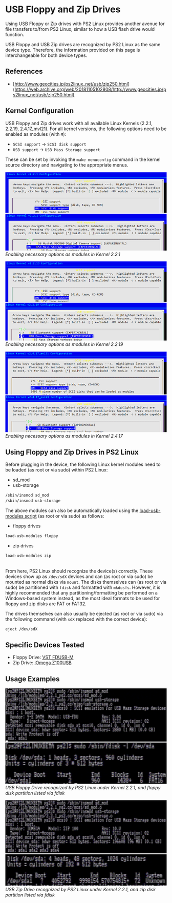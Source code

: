 # USB Floppy and Zip Drives

Using USB Floppy or Zip drives with PS2 Linux provides another avenue for file transfers to/from PS2 Linux, similar to how a USB flash drive would function.

USB Floppy and USB Zip drives are recognized by PS2 Linux as the same device type. Therefore, the information provided on this page is interchangeable for both device types.

## References

* [http://www.geocities.jp/ps2linux_net/usb/zip250.html](https://web.archive.org/web/20181105102808/http://www.geocities.jp/ps2linux_net/usb/zip250.html)

## Kernel Configuration

USB Floppy and Zip drives work with all available Linux Kernels (2.2.1, 2.2.19, 2.4.17_mvl21). For all kernel versions, the following options need to be enabled as modules (with ```M```):
* ```SCSI support``` -> ```SCSI disk support```
* ```USB support``` -> ```USB Mass Storage support```

These can be set by invoking the ```make menuconfig``` command in the kernel source directory and navigating to the appropriate menus.

![](../2.2.1-sd_mod.png?raw=true)  
![](../2.2.1_usb-storage.png?raw=true)  
*Enabling necessary options as modules in Kernel 2.2.1*

![](../2.2.19-sd_mod.png?raw=true)  
![](../2.2.19_usb-storage.png?raw=true)  
*Enabling necessary options as modules in Kernel 2.2.19*

![](../2.4.17-sd_mod.png?raw=true)  
![](../2.4.17_usb-storage.png?raw=true)  
*Enabling necessary options as modules in Kernel 2.4.17*

## Using Floppy and Zip Drives in PS2 Linux

Before plugging in the device, the following Linux kernel modules need to be loaded (as root or via sudo) within PS2 Linux:  
* sd_mod
* usb-storage
```bash
/sbin/insmod sd_mod
/sbin/insmod usb-storage
```

The above modules can also be automatically loaded using the [load-usb-modules script](../../Scripts/load-usb-modules) (as root or via sudo) as follows:
* floppy drives
```bash
load-usb-modules floppy
```
* zip drives
```bash
load-usb-modules zip
```

&nbsp;  
From here, PS2 Linux should recognize the device(s) correctly. These devices show up as ```/dev/sdX``` devices and can (as root or via sudo) be mounted as normal disks via ```mount```. The disks themselves can (as root or via sudo) be partitioned with ```fdisk``` and formatted with ```mkdosfs```. However, it is highly recommended that any partitioning/formatting be performed on a Windows-based system instead, as the most ideal formats to be used for floppy and zip disks are FAT or FAT32.

The drives themselves can also usually be ejected (as root or via sudo) via the following command (with ```sdX``` replaced with the correct device):
```bash
eject /dev/sdX
```

## Specific Devices Tested

* Floppy Drive: [VST FDUSB-M](https://www.amazon.com/External-Floppy-1-44MB-FDUSB-M-V1/dp/B00U5Z8A48)
* Zip Drive: [iOmega Z100USB](https://www.amazon.com/iOmega-Portable-External-Z100USB-V1/dp/B00V24ZL0C)

## Usage Examples

![](USB_floppy.png?raw=true)  
![](floppy_fdisk.png?raw=true)  
*USB Floppy Drive recognized by PS2 Linux under Kernel 2.2.1, and floppy disk partition listed via fdisk*

![](USB_zip.png?raw=true)  
![](zip_fdisk.png?raw=true)  
*USB Zip Drive recognized by PS2 Linux under Kernel 2.2.1, and zip disk partition listed via fdisk*

